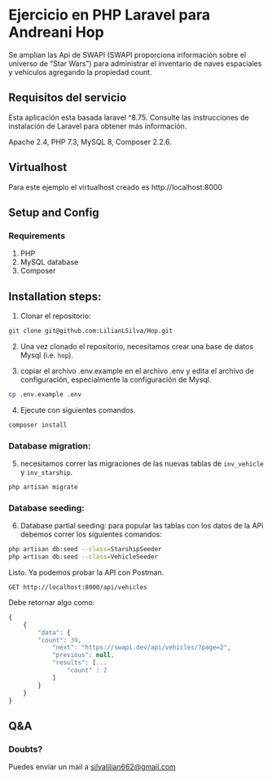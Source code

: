 # Ejercicio en PHP Laravel para Andreani Hop

Se amplian las Api de SWAPI (SWAPI proporciona información sobre el universo de “Star
Wars”) para administrar el inventario de naves espaciales y vehículos agregando la propiedad count.

## Requisitos del servicio
Esta aplicación esta basada laravel ^8.75. Consulte las instrucciones de instalación de Laravel para obtener más información.

Apache 2.4, PHP 7.3, MySQL 8, Composer 2.2.6.

## Virtualhost
Para este ejemplo el virtualhost creado es http://localhost:8000

## Setup and Config

### Requirements
1. PHP
2. MySQL database
3. Composer

## Installation steps:
1. Clonar el repositorio:
```bash
git clone git@github.com:LilianLSilva/Hop.git
```
2. Una vez clonado el repositorio, necesitamos crear una base de datos Mysql (i.e. `hop`).

3. copiar el archivo .env.example en el archivo .env y edita el archivo de configuración, especialmente la configuración de Mysql.
```bash
cp .env.example .env
```
4. Ejecute con siguientes comandos.  
```bash
composer install
```
### Database migration:
5. necesitamos correr las migraciones de las nuevas tablas de `inv_vehicle` y `inv_starship`.
```bash
php artisan migrate
```

### Database seeding:

6. Database partial seeding: para popular las tablas con los datos de la APi debemos correr los siguientes comandos:
```bash
php artisan db:seed --class=StarshipSeeder 
php artisan db:seed --class=VehicleSeeder  
```

Listo. Ya podemos probar la API con Postman. 
```code
GET http://localhost:8000/api/vehicles
```
Debe retornar algo como:
```javascript
{
    {
        "data": {
        "count": 39,
            "next": "https://swapi.dev/api/vehicles/?page=2",
            "previous": null,
            "results": [...
                "count" : 2
            ]
        }
    }
}
```

## Q&A

### Doubts?
Puedes enviar un mail a silvalilian662@gmail.com

